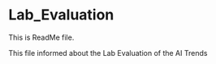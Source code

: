 # Lab_Evaluation


This is ReadMe file.

This file informed about the Lab Evaluation of the AI Trends
